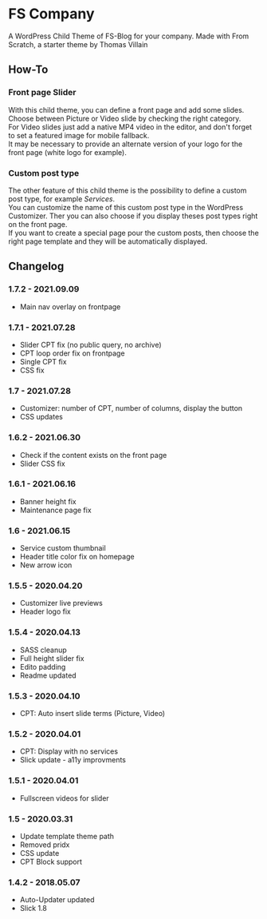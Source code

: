 # FS Company

A WordPress Child Theme of FS-Blog for your company. Made with From Scratch, a starter theme by Thomas Villain

## How-To

### Front page Slider

With this child theme, you can define a front page and add some slides. \
Choose between Picture or Video slide by checking the right category.\
For Video slides just add a native MP4 video in the editor, and don't forget to set a featured image for mobile fallback.\
It may be necessary to provide an alternate version of your logo for the front page (white logo for example).

### Custom post type

The other feature of this child theme is the possibility to define a custom post type, for example _Services_.\
You can customize the name of this custom post type in the WordPress Customizer. Ther you can also choose if you display theses post types right on the front page.\
If you want to create a special page pour the custom posts, then choose the right page template and they will be automatically displayed.

## Changelog

### 1.7.2 - 2021.09.09
* Main nav overlay on frontpage

### 1.7.1 - 2021.07.28
* Slider CPT fix (no public query, no archive)
* CPT loop order fix on frontpage
* Single CPT fix
* CSS fix

### 1.7 - 2021.07.28
* Customizer: number of CPT, number of columns, display the button
* CSS updates

### 1.6.2 - 2021.06.30
* Check if the content exists on the front page
* Slider CSS fix

### 1.6.1 - 2021.06.16
* Banner height fix
* Maintenance page fix

### 1.6 - 2021.06.15
* Service custom thumbnail
* Header title color fix on homepage
* New arrow icon

### 1.5.5 - 2020.04.20
* Customizer live previews
* Header logo fix

### 1.5.4 - 2020.04.13
* SASS cleanup
* Full height slider fix
* Edito padding
* Readme updated

### 1.5.3 - 2020.04.10
* CPT: Auto insert slide terms (Picture, Video)

### 1.5.2 - 2020.04.01
* CPT: Display with no services
* Slick update - a11y improvments

### 1.5.1 - 2020.04.01
* Fullscreen videos for slider

### 1.5 - 2020.03.31
* Update template theme path
* Removed pridx
* CSS update
* CPT Block support

### 1.4.2 - 2018.05.07
* Auto-Updater updated
* Slick 1.8
